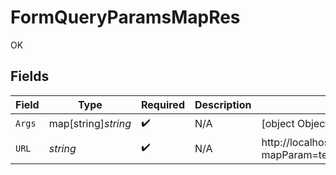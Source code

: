 # FormQueryParamsMapRes

OK


## Fields

| Field                                                                                                      | Type                                                                                                       | Required                                                                                                   | Description                                                                                                | Example                                                                                                    |
| ---------------------------------------------------------------------------------------------------------- | ---------------------------------------------------------------------------------------------------------- | ---------------------------------------------------------------------------------------------------------- | ---------------------------------------------------------------------------------------------------------- | ---------------------------------------------------------------------------------------------------------- |
| `Args`                                                                                                     | map[string]*string*                                                                                        | :heavy_check_mark:                                                                                         | N/A                                                                                                        | [object Object]                                                                                            |
| `URL`                                                                                                      | *string*                                                                                                   | :heavy_check_mark:                                                                                         | N/A                                                                                                        | http://localhost:35123/anything/queryParams/form/map?mapParam=test%2Cvalue%2Ctest2%2Cvalue2&test=1&test2=2 |